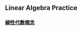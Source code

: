 Linear Algebra Practice
------
### [線性代數概念](file:///C:/Users/angus/Desktop/%E5%A4%A7%E5%9B%9B%E4%B8%8B/Linear%20Algebra%20(Practice)/0515_M3_Linear_Algebra.pdf)
